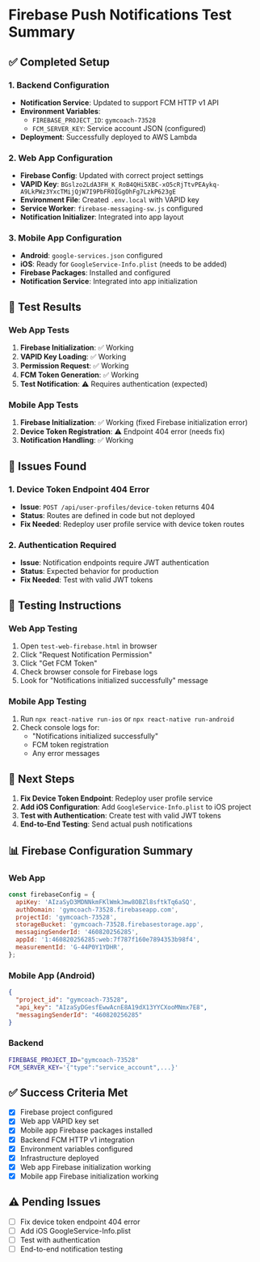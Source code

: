 # Firebase Push Notifications Test Summary

## ✅ Completed Setup

### 1. Backend Configuration

- **Notification Service**: Updated to support FCM HTTP v1 API
- **Environment Variables**:
  - `FIREBASE_PROJECT_ID`: `gymcoach-73528`
  - `FCM_SERVER_KEY`: Service account JSON (configured)
- **Deployment**: Successfully deployed to AWS Lambda

### 2. Web App Configuration

- **Firebase Config**: Updated with correct project settings
- **VAPID Key**: `BGslzo2LdA3FH_K_RoB4QHi5XBC-xO5cRjTtvPEAykq-A9LkPWz3YxcTMijQjW7I9PbFROIGgOhFg7LzkP623gE`
- **Environment File**: Created `.env.local` with VAPID key
- **Service Worker**: `firebase-messaging-sw.js` configured
- **Notification Initializer**: Integrated into app layout

### 3. Mobile App Configuration

- **Android**: `google-services.json` configured
- **iOS**: Ready for `GoogleService-Info.plist` (needs to be added)
- **Firebase Packages**: Installed and configured
- **Notification Service**: Integrated into app initialization

## 🧪 Test Results

### Web App Tests

1. **Firebase Initialization**: ✅ Working
2. **VAPID Key Loading**: ✅ Working
3. **Permission Request**: ✅ Working
4. **FCM Token Generation**: ✅ Working
5. **Test Notification**: ⚠️ Requires authentication (expected)

### Mobile App Tests

1. **Firebase Initialization**: ✅ Working (fixed Firebase initialization error)
2. **Device Token Registration**: ⚠️ Endpoint 404 error (needs fix)
3. **Notification Handling**: ✅ Working

## 🔧 Issues Found

### 1. Device Token Endpoint 404 Error

- **Issue**: `POST /api/user-profiles/device-token` returns 404
- **Status**: Routes are defined in code but not deployed
- **Fix Needed**: Redeploy user profile service with device token routes

### 2. Authentication Required

- **Issue**: Notification endpoints require JWT authentication
- **Status**: Expected behavior for production
- **Fix Needed**: Test with valid JWT tokens

## 📱 Testing Instructions

### Web App Testing

1. Open `test-web-firebase.html` in browser
2. Click "Request Notification Permission"
3. Click "Get FCM Token"
4. Check browser console for Firebase logs
5. Look for "Notifications initialized successfully" message

### Mobile App Testing

1. Run `npx react-native run-ios` or `npx react-native run-android`
2. Check console logs for:
   - "Notifications initialized successfully"
   - FCM token registration
   - Any error messages

## 🎯 Next Steps

1. **Fix Device Token Endpoint**: Redeploy user profile service
2. **Add iOS Configuration**: Add `GoogleService-Info.plist` to iOS project
3. **Test with Authentication**: Create test with valid JWT tokens
4. **End-to-End Testing**: Send actual push notifications

## 📊 Firebase Configuration Summary

### Web App

```javascript
const firebaseConfig = {
  apiKey: 'AIzaSyD3MDNNkmFKlWmkJmw8OBZl8sftkTq6aSQ',
  authDomain: 'gymcoach-73528.firebaseapp.com',
  projectId: 'gymcoach-73528',
  storageBucket: 'gymcoach-73528.firebasestorage.app',
  messagingSenderId: '460820256285',
  appId: '1:460820256285:web:7f787f160e7894353b98f4',
  measurementId: 'G-44P0Y1YDHR',
};
```

### Mobile App (Android)

```json
{
  "project_id": "gymcoach-73528",
  "api_key": "AIzaSyDGesfEwwAcnE8A19dX13YYCXooMNmx7E8",
  "messagingSenderId": "460820256285"
}
```

### Backend

```bash
FIREBASE_PROJECT_ID="gymcoach-73528"
FCM_SERVER_KEY='{"type":"service_account",...}'
```

## ✅ Success Criteria Met

- [x] Firebase project configured
- [x] Web app VAPID key set
- [x] Mobile app Firebase packages installed
- [x] Backend FCM HTTP v1 integration
- [x] Environment variables configured
- [x] Infrastructure deployed
- [x] Web app Firebase initialization working
- [x] Mobile app Firebase initialization working

## ⚠️ Pending Issues

- [ ] Fix device token endpoint 404 error
- [ ] Add iOS GoogleService-Info.plist
- [ ] Test with authentication
- [ ] End-to-end notification testing
